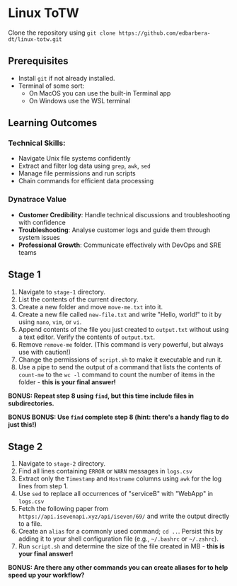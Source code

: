 # Linux ToTW

Clone the repository using `git clone https://github.com/edbarbera-dt/linux-totw.git`

## Prerequisites
- Install `git` if not already installed.
- Terminal of some sort:
  - On MacOS you can use the built-in Terminal app
  - On Windows use the WSL terminal

## Learning Outcomes
### Technical Skills:
- Navigate Unix file systems confidently
- Extract and filter log data using `grep`, `awk`, `sed`
- Manage file permissions and run scripts
- Chain commands for efficient data processing

### Dynatrace Value
- **Customer Credibility**: Handle technical discussions and troubleshooting with confidence
- **Troubleshooting**: Analyse customer logs and guide them through system issues
- **Professional Growth**: Communicate effectively with DevOps and SRE teams

## Stage 1
1. Navigate to `stage-1` directory.
2. List the contents of the current directory.
3. Create a new folder and move `move-me.txt` into it.
4. Create a new file called `new-file.txt` and write "Hello, world!" to it by using `nano`, `vim`, or `vi`.
5. Append contents of the file you just created to `output.txt` without using a text editor. Verify the contents of `output.txt`.
6. Remove `remove-me` folder. (This command is very powerful, but always use with caution!)
7. Change the permissions of `script.sh` to make it executable and run it.
8. Use a pipe to send the output of a command that lists the contents of `count-me` to the `wc -l` command to count the number of items in the folder - **this is your final answer!**

**BONUS: Repeat step 8 using `find`, but this time include files in subdirectories.**

**BONUS BONUS: Use `find` complete step 8 (hint: there's a handy flag to do just this!)**


## Stage 2
1. Navigate to `stage-2` directory.
2. Find all lines containing `ERROR` or `WARN` messages in `logs.csv`
3. Extract only the `Timestamp` and `Hostname` columns using `awk` for the log lines from step 1.
4. Use `sed` to replace all occurrences of "serviceB" with "WebApp" in `logs.csv`
5. Fetch the following paper from `https://api.isevenapi.xyz/api/iseven/69/` and write the output directly to a file.
6. Create an `alias` for a commonly used command; `cd ..`. Persist this by adding it to your shell configuration file (e.g., `~/.bashrc` or `~/.zshrc`).
7. Run `script.sh` and determine the size of the file created in MB - **this is your final answer!**

**BONUS: Are there any other commands you can create aliases for to help speed up your workflow?**
